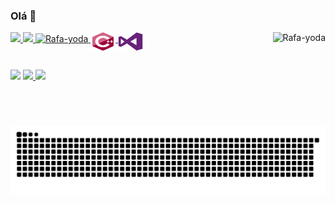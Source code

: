 ### Olá 👋

<!--
**Letrick/letrick** is a ✨ _special_ ✨ repository because its `README.md` (this file) appears on your GitHub profile.

Here are some ideas to get you started:

- 🔭 I’m currently working on ...
- 🌱 I’m currently learning ...
- 👯 I’m looking to collaborate on ...
- 🤔 I’m looking for help with ...
- 💬 Ask me about ...
- 📫 How to reach me: ...
- 😄 Pronouns: ...
- ⚡ Fun fact: ...
-->

 <div>
  <a href="https://https:github.com/Letrick">
  <img height="160em" src="https://github-readme-stats.vercel.app/api?username=letrick&show_icons=true&theme=tokyonight&include_all_commits=true&count_private=true"/>
  <img height="160em" length="50" src="https://github-readme-stats.vercel.app/api/top-langs/?username=letrick&layout=compact&langs_count=7&theme=radical"/>
  <img alt="Rafa-yoda" height="150" margin-left: "100px" src="https://i.pinimg.com/originals/05/57/fb/0557fbe4db1c69f754e7fa97ec940422.gif">
  <img align="right" alt="Rafa-yoda" height="150" margin-left: "90px"   src="https://media.giphy.com/media/A2MWlHJ4HS9OgPhWFc/giphy.gif">
    
  <img  valign="top" alt="Patrick-C++"     height="30" width="40" src="https://github.com/devicons/devicon/blob/master/icons/cplusplus/cplusplus-original.svg">
  <img  valign="top" alt="Patrick-Visual"  height="30" width="40" src="https://github.com/devicons/devicon/blob/master/icons/visualstudio/visualstudio-plain.svg">
  
##
<div> 
  
   <a href="https://instagram.com/rafaballerini" target="_blank"><img src="https://img.shields.io/badge/-Instagram-%23E4405F?style=for-the-badge&logo=instagram&logoColor=white" target="_blank"></a>
 	 <a href="https://discord.gg/G9GPg5SA75" target="_blank"><img src="https://img.shields.io/badge/Discord-7289DA?style=for-the-badge&logo=discord&logoColor=white" target="_blank">    </a> 
   <a href="https://www.linkedin.com/in/rafaella-ballerini-45875016a" target="_blank"><img src="https://img.shields.io/badge/-LinkedIn-%230077B5?style=for-the-badge&logo=linkedin&logoColor=white" target="_blank"></a> 
 
  
  
  ![Snake animation](https://github.com/letrick/letrick/blob/output/github-contribution-grid-snake.svg)
 
</div>


